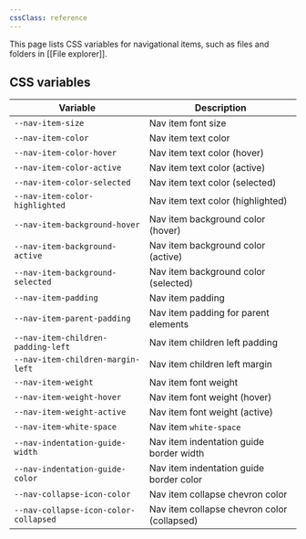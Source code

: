 ```yaml
---
cssClass: reference
---
```


This page lists CSS variables for navigational items, such as files and folders in [[File explorer]].

## CSS variables

| Variable                              | Description                                 |
| ------------------------------------- | ------------------------------------------- |
| `--nav-item-size`                     | Nav item font size                          |
| `--nav-item-color`                    | Nav item text color                         |
| `--nav-item-color-hover`              | Nav item text color (hover)                 |
| `--nav-item-color-active`             | Nav item text color (active)                |
| `--nav-item-color-selected`           | Nav item text color (selected)              |
| `--nav-item-color-highlighted`        | Nav item text color (highlighted)           |
| `--nav-item-background-hover`         | Nav item background color (hover)           |
| `--nav-item-background-active`        | Nav item background color (active)          |
| `--nav-item-background-selected`      | Nav item background color (selected)        |
| `--nav-item-padding`                  | Nav item padding                            |
| `--nav-item-parent-padding`           | Nav item padding for parent elements        |
| `--nav-item-children-padding-left`    | Nav item children left padding              |
| `--nav-item-children-margin-left`     | Nav item children left margin               |
| `--nav-item-weight`                   | Nav item font weight                        |
| `--nav-item-weight-hover`             | Nav item font weight (hover)                |
| `--nav-item-weight-active`            | Nav item font weight (active)               |
| `--nav-item-white-space`              | Nav item `white-space`                      |
| `--nav-indentation-guide-width`       | Nav item indentation guide border width     |
| `--nav-indentation-guide-color`       | Nav item indentation guide border color     |
| `--nav-collapse-icon-color`           | Nav item collapse chevron color             |
| `--nav-collapse-icon-color-collapsed` | Nav item collapse chevron color (collapsed) |

